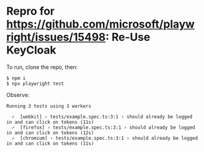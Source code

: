 Repro for https://github.com/microsoft/playwright/issues/15498: Re-Use KeyCloak
=====================


To run, clone the repo, then:

```
$ npm i
$ npx playwright test
```

Observe:

```
Running 3 tests using 3 workers

  ✓  [webkit] › tests/example.spec.ts:3:1 › should already be logged in and can click on tokens (11s)
  ✓  [firefox] › tests/example.spec.ts:3:1 › should already be logged in and can click on tokens (12s)
  ✓  [chromium] › tests/example.spec.ts:3:1 › should already be logged in and can click on tokens (11s)
```
